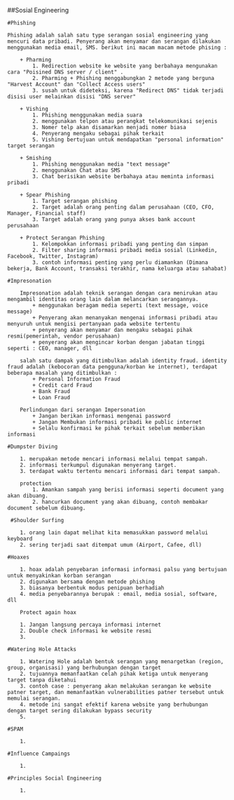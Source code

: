 ##Sosial Engineering

    #Phishing

	Phishing adalah salah satu type serangan sosial engineering yang mencuri data pribadi. Penyerang akan menyamar dan serangan dilakukan menggunakan media email, SMS. berikut ini macam macam metode phising :  

        + Pharming
            1. Redirection website ke website yang berbahaya mengunakan cara "Poisined DNS server / client" .
            2. Pharming + Phishing menggabungkan 2 metode yang berguna "Harvest Account" dan "Collect Access users"
            3. susah untuk dideteksi, karena "Redirect DNS" tidak terjadi disisi user melainkan disisi "DNS server"
        
        + Vishing
            1. Phishing menggunakan media suara
            2. menggunakan telpon atau perangkat telekomunikasi sejenis 
            3. Nomer telp akan disamarkan menjadi nomer biasa 
            4. Penyerang mengaku sebagai pihak terkait 
            5. Vishing bertujuan untuk mendapatkan "personal information" target serangan
        
        + Smishing
            1. Phishing menggunakan media "text message"
            2. menggunakan Chat atau SMS 
            3. Chat berisikan website berbahaya atau meminta informasi pribadi
        
        + Spear Phishing
            1. Target serangan phishing
            2. Target adalah orang penting dalam perusahaan (CEO, CFO, Manager, Financial staff)
            3. Target adalah orang yang punya akses bank account perusahaan 
        
        + Protect Serangan Phishing 
            1. Kelompokkan informasi pribadi yang penting dan simpan 
            2. Filter sharing informasi pribadi media sosial (Linkedin, Facebook, Twitter, Instagram)
            3. contoh informasi penting yang perlu diamankan (Dimana bekerja, Bank Account, transaksi terakhir, nama keluarga atau sahabat)

    #Impresonation

        Impresonation adalah teknik serangan dengan cara menirukan atau mengambil identitas orang lain dalam melancarkan serangannya. 
            + menggunakan beragam media seperti (text message, voice message)
            + Penyerang akan menanyakan mengenai informasi pribadi atau menyuruh untuk mengisi pertanyaan pada website tertentu 
            + penyerang akan menyamar dan mengaku sebagai pihak resmi(pemerintah, vendor perusahaan)
            + penyerang akan mengincar korban dengan jabatan tinggi seperti : CEO, manager, dll
        
        salah satu dampak yang ditimbulkan adalah identity fraud. identity fraud adalah (kebocoran data pengguna/korban ke internet), terdapat beberapa masalah yang ditimbulkan : 
            + Personal Information Fraud
            + Credit card Fraud
            + Bank Fraud
            + Loan Fraud

        Perlindungan dari serangan Impersonation 
            + Jangan berikan informasi mengenai password 
            + Jangan Membukan informasi pribadi ke public internet 
            + Selalu konfirmasi ke pihak terkait sebelum memberikan informasi 

    #Dumpster Diving 
        
        1. merupakan metode mencari informasi melalui tempat sampah. 
        2. informasi terkumpul digunakan menyerang target. 
        3. terdapat waktu tertentu mencari informasi dari tempat sampah.

        protection 
            1. Amankan sampah yang berisi informasi seperti document yang akan dibuang. 
            2. hancurkan document yang akan dibuang, contoh membakar document sebelum dibuang.

     #Shoulder Surfing

        1. orang lain dapat melihat kita memasukkan password melalui keyboard
        2. sering terjadi saat ditempat umum (Airport, Cafee, dll)

    #Hoaxes 
        
        1. hoax adalah penyebaran informasi informasi palsu yang bertujuan untuk menyakinkan korban serangan 
        2. digunakan bersama dengan metode phishing
        3. biasanya berbentuk modus penipuan berhadiah 
        4. media penyebarannya berupak : email, media sosial, software, dll 
        
        Protect again hoax 
        
        1. Jangan langsung percaya informasi internet 
        2. Double check informasi ke website resmi 
        3. 

    #Watering Hole Attacks 

        1. Watering Hole adalah bentuk serangan yang menargetkan (region, group, organisasi) yang berhubungan dengan target 
        2. tujuannya memanfaatkan celah pihak ketiga untuk menyerang target tanpa diketahui 
        3. contoh case : penyerang akan melakukan serangan ke website patner target, dan memanfaatkan vulnerabilities patner tersebut untuk memulai serangan. 
        4. metode ini sangat efektif karena website yang berhubungan dengan target sering dilakukan bypass security
        5. 

    #SPAM

        1.

    #Influence Campaings

        1.

    #Principles Social Engineering 

        1.


            
        
            

        
        
         